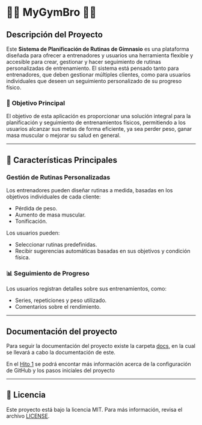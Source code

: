 # 🏋️‍♂️ **MyGymBro** 🏋️‍♂️

## Descripción del Proyecto

Este **Sistema de Planificación de Rutinas de Gimnasio** es una plataforma diseñada para ofrecer a entrenadores y 
usuarios una herramienta flexible y accesible para crear, gestionar y hacer seguimiento de rutinas personalizadas de 
entrenamiento. El sistema está pensado tanto para entrenadores, que deben gestionar múltiples clientes, como para 
usuarios individuales que deseen un seguimiento personalizado de su progreso físico.

### 🎯 **Objetivo Principal**
El objetivo de esta aplicación es proporcionar una solución integral para la planificación y seguimiento de 
entrenamientos físicos, permitiendo a los usuarios alcanzar sus metas de forma eficiente, ya sea perder peso, 
ganar masa muscular o mejorar su salud en general.

---

## 🚀 **Características Principales**

### **Gestión de Rutinas Personalizadas**
Los entrenadores pueden diseñar rutinas a medida, basadas en los objetivos individuales de cada cliente:
- Pérdida de peso.
- Aumento de masa muscular.
- Tonificación.
  
Los usuarios pueden:
- Seleccionar rutinas predefinidas.
- Recibir sugerencias automáticas basadas en sus objetivos y condición física.

### **📊 Seguimiento de Progreso**
Los usuarios registran detalles sobre sus entrenamientos, como:
- Series, repeticiones y peso utilizado.
- Comentarios sobre el rendimiento.

---

## Documentación del proyecto

Para seguir la documentación del proyecto existe la carpeta [docs](docs), en la cual se llevará a cabo la 
documentación de este.

En el [Hito 1](docs/Hito1.md) se podrá encontar más información acerca de la configuración de GitHub y los 
pasos iniciales del proyecto

---
## 📄 **Licencia**
Este proyecto está bajo la licencia MIT. Para más información, revisa el archivo [LICENSE](LICENSE).
